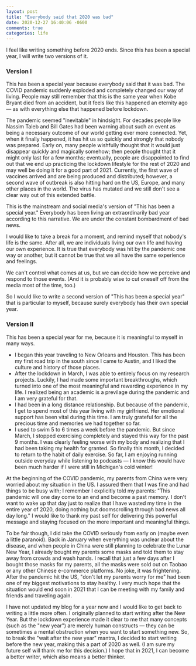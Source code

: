 ```yaml
---
layout: post
title: "Everybody said that 2020 was bad"
date: 2020-12-27 16:40:06 -0600
comments: true
categories: life
---
```


I feel like writing something before 2020 ends. Since this has been a special year, I will write two versions of it.

### Version I

This has been a special year because everybody said that it was bad. The COVID pandemic suddenly exploded and completely changed our way of living. People may still remember that this is the same year when Kobe Bryant died from an accident, but it feels like this happened an eternity ago — as with everything else that happened before lockdown.

<!--more-->

The pandemic seemed "inevitable" in hindsight. For decades people like Nassim Taleb and Bill Gates had been warning about such an event as being a necessary outcome of our world getting ever more connected. Yet, when it finally happened, it has hit us so quickly and strongly that nobody was prepared. Early on, many people wishfully thought that it would just disappear quickly and magically somehow; then people thought that it might only last for a few months; eventually, people are disappointed to find out that we end up practicing the lockdown lifestyle for the rest of 2020 and may well be doing it for a good part of 2021. Currently, the first wave of vaccines arrived and are being produced and distributed; however, a second wave of outbreak is also hitting hard on the US, Europe, and many other places in the world. The virus has mutated and we still don't see a clear way out of this extended battle.

This is the mainstream and social media's version of "This has been a special year." Everybody has been living an extraordinarily bad year according to this narrative. We are under the constant bombardment of bad news.

I would like to take a break for a moment, and remind myself that nobody's life is the same. After all, we are individuals living our own life and having our own experience. It is true that everybody was hit by the pandemic one way or another, but it cannot be true that we all have the same experience and feelings.

We can't control what comes at us, but we can decide how we perceive and respond to those events. (And it is probably wise to cut oneself off from the media most of the time, too.)

So I would like to write a second version of "This has been a special year" that is particular to myself, because surely everybody has their own special year.

### Version II

This has been a special year for me, because it is meaningful to myself in many ways.

- I began this year traveling to New Orleans and Houston. This has been my first road trip in the south since I came to Austin, and I liked the culture and history of those places.
- After the lockdown in March, I was able to entirely focus on my research projects. Luckily, I had made some important breakthroughs, which turned into one of the most meaningful and rewarding experience in my life. I realized being an academic is a previlage during the pandemic and I am very grateful for that.
- I had been in a long distance relationship. But because of the pandemic, I get to spend most of this year living with my girlfriend. Her emotional support has been vital during this time. I am truly grateful for all the precious time and memories we had together so far.
- I used to swim 5 to 6 times a week before the pandemic. But since March, I stopped exercising completely and stayed this way for the past 9 months. I was clearly feeling worse with my body and realizing that I had been taking my health for granted. So finally this month, I decided to return to the habit of daily exercise. So far, I am enjoying running outside everyday while listening to podcasts — I know this would have been much harder if I were still in Michigan's cold winter!

At the beginning of the COVID pandemic, my parents from China were very worried about my situation in the US. I assured them that I was fine and had things to be busy with; I remember I explicitly told my parents: "This pandemic will one day come to an end and become a past memory. I don't want to wake up that day just to realize that I have wasted my time in the entire year of 2020, doing nothing but doomscrolling through bad news all day long." I would like to thank my past self for delivering this powerful message and staying focused on the more important and meaningful things.

To be fair though, I did take the COVID seriously from early on (maybe even a little paranoid). Back in January when everything was unclear about the disease, and when people in China were still planning to celebrate the Lunar New Year, I already bought my parents some masks and told them to stay away from crowds and wash hands. I recall that just a few days after I bought those masks for my parents, all the masks were sold out on Taobao or any other Chinese e-commerce platforms. No joke, it was frightening. After the pandemic hit the US, "don't let my parents worry for me" had been one of my biggest motivations to stay healthy. I very much hope that the situation would end soon in 2021 that I can be meeting with my family and friends and traveling again.

I have not updated my blog for a year now and I would like to get back to writing a little more often. I originally planned to start writing after the New Year. But the lockdown experience made it clear to me that many concepts (such as the "new year") are merely human constructs — they can be sometimes a mental obstruction when you want to start something new. So, to break the "wait after the new year" mantra, I decided to start writing before the new year, making this a part of 2020 as well. (I am sure my future self will thank me for this decision.) I hope that in 2021, I can become a better writer, which also means a better thinker.